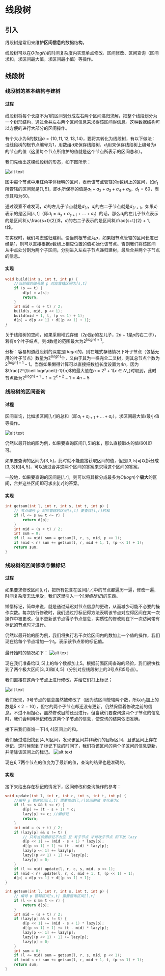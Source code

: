# 线段树

## 引入

线段树是常用来维护**区间信息**的数据结构。

线段树可以在$O(logN)$的时间复杂度内实现单点修改、区间修改、区间查询（区间求和，求区间最大值，求区间最小值）等操作。

## 线段树

### 线段树的基本结构与建树

#### 过程

线段树将每个长度不为$1$的区间划分成左右两个区间递归求解，把整个线段划分为一个树形结构，通过合并左右两个区间信息来求得该区间得信息。这种数据结构可以方便的进行大部分的区间操作。

有个大小为$5$的数组$a=\{10,11,12,13,14\}$，要将其转化为线段树，有以下做法：设线段树的根节点编号为$1$，用数组$d$来保存线段树，$d_{i}$用来保存线段树上编号为$i$的节点的值（这里每个节点所维护的值就是这个节点所表示的区间总和）。

我们先给出这棵线段树的形态，如下图所示：

![alt text](image.png)

图中每个节点中用红色字体标明的区间，表示该节点管辖的$a$数组上的区间，如$d_{1}$所管辖的区间就是$[1,5]$，即$d_1$所保存的值是$a_1+a_2+a_3+a_4+a_5$，$d_1=60$，表示其和为$60$。

通过观察不难发现，$d_i$的左儿子节点就是$d_{2i}$，$d_i$的右二子节点就是$d_{2i+1}$。如果$d_i$表示的是区间$[s,t]$（即$d_i=a_s+a_{s+1}+...+a_{t}$）的话，那么$d_i$的左儿子节点表示的是区间$[s,\frac{s+t}{2}]$，$d_i$的右二子表示的是区间$[\frac{s+t}{2} + 1, t]$。

在实现时，我们考虑递归建树。设当前根节点为$p$，如果根节点管辖的区间长度已经是$1$，则可以直接根据$a$数组上相应位置的值初始化该节点。否则我们将该区间从中点处分割为两个子区间，分别进入左右子节点递归建树，最后合并两个子节点的信息。

#### 实现

```c++
void build(int s, int t, int p) {
    //当前根的编号是 p 对应管辖区间为[s,t]
    if (s == t) {
        d[p] = a[s];
        return;
    }
    int mid = (s + t) / 2;
    build(s, mid, p << 1);
    build(mid + 1, t, (p << 1) + 1);
    d[p] = d[p << 1] + d[(p << 1) + 1];
}
```

关于线段树的空间，如果采用堆式存储（$2p$是$p$的左儿子，$2p+1$是$p$的右二子），若有$n$个叶子结点，则$d$数组的范围最大为$2^{\lceil logn\rceil +1}$。

分析：容易知道线段树的深度是$\lceil logn\rceil$的，则在堆式存储情况下叶子节点（包括无用的叶子节点）数量为$2^{\lceil logn\rceil}$个，又由于其为一棵完全二叉树，则其总节点个数为$2^{\lceil logn\rceil + 1}-1$。当然如果懒得计算可以直接把数组长度设置为$4n$，因为$\frac{2^{\lceil logn\rceil}-1}{n}$的最大值在$n=2^x+1(x\in N_{+})$时取到，此时节点数为$2^{\lceil logn\rceil + 1} -1 = 2^{x+2}-1=4n-5$

### 线段树的区间查询

#### 过程

区间查询，比如求区间$[l,r]$的总和（即$a_{l}+a_{l+1}+...+a_r$），求区间最大值/最小值等操作。

![alt text](image-1.png)

仍然以最开始的图为例，如果要查询区间$[1,5]$的和，那么直接取$d_1$的值($60$)即可。

如果要查询的区间为$[3,5]$，此时就不能直接获取区间的值，但是$[3,5]$可以拆分成$[3,3]$和$[4,5]$，可以通过合并这两个区间的答案来求得这个区间的答案。

一般地，如果要查询的区间是$[l,r]$，则可以将其拆分成最多为$O(logn)$个**极大**的区间，合并这些区间即可求出$[l,r]$的答案。

#### 实现

```c++
int getsum(int l, int r, int s, int t, int p) {
    // 节点编号 p 对应管辖的区间[s,t] 要查找[l,r]的和
    if (l <= s && t <= r) {
        return d[p];
    }
    int mid = (s + t) / 2;
    int sum = 0;
    if (l <= mid) sum = getsum(l, r, s, mid, p << 1);
    if (mid < r) sum += getsum(l, r, mid + 1, t, (p << 1) + 1);
    return sum;
}
```

### 线段树的区间修改与懒标记

#### 过程

如果要求修改区间$[l,r]$，把所有包含在区间$[l,r]$中的节点都遍历一遍，修改一遍，时间复杂度无法承受，我们这里引入一个$\lceil 懒惰标记 \rfloor$的东西。

懒惰标记，简单来说，就是通过延迟对节点信息的更改，从而减少可能不必要的操作次数。每次执行修改时，我们通过打标记得方法表明该节点对应得区间在某一次操作中被更改，但不更新该节点得子节点信息，实质性的修改则在下一次访问带有标记的节点时才进行。

仍然以最开始的图为例，我们将执行若干次给区间内的数加上一个值的操作，我们现在给每个节点增加一个$t_i$，表示该节点带的标记值。

最开始时的情况如下：
![alt text](image-2.png)

现在我们准备给$[3,5]$上的每个数都加上$5$。根据前面区间查询的经验，我们很快找到了两个极大区间$[3,3]$和$[4,5]$（分别对应线段树上的$3$号点和$5$号点）。

我们直接在这两个节点上进行修改，并给它们打上标记；

![alt text](image-3.png)

我们发现，$3$号节点的信息虽然被修改了（因为该区间管辖两个数，所以$d_3$加上的数是$5×2=10$），但它的两个子节点却还没有更新，仍然保留着修改之前的信息。不过不用担心，虽然修改目前还没进行，但当我们要查询这两个子节点的信息时，我们会利用标记修改这两个子节点的信息，使查询的结果依旧准确。

接下来我们查询一下$[4,4]$区间上的和。

我们通过递归找到$[4,5]$区间，发现该区间并非我们的目标区间，且该区间上存在标记，这时候就到了标记下放的时间了，我们将该区间的两个子区间的信息更新，并清除该区间上的标记。
![alt text](image-4.png)

现在$6,7$两个节点的值变为了最新的值，查询的结果也是准确的。

#### 实现

接下来给出存在标记的情况下，区间修改和查询操作的参考：

```c++
void update(int l, int r, int c, int s, int t, int p) {
    //编号 p 管辖区间[s,t] 需要修改[l,r]区间的值 变化量为c
    if (l <= s && t <= r) {
        d[p] += (t - s + 1) * c;
        lazy[p] += c; //懒标记
        return;
    }
    int mid = (s + t) / 2;
    if (lazy[p] && s != t) {
        // 只有当前懒标记不为空 且 有子节点 才修改子节点 和下放 lazy
        d[p << 1] += (mid - s + 1) * lazy[p]; 
        d[(p << 1) + 1] += (t - mid) * lazy[p];
        lazy[p << 1] += lazy[p];
        lazy[(p << 1) + 1] += lazy[p];
        lazy[p] = 0;
    }
    if (l <= mid) update(l, r, c, s, mid, p << 1);
    if (mid < r) update(l, r, c, mid + 1, t, (p << 1) + 1);
    d[p] = d[p << 1] + d[(p << 1) + 1];
}

```

```c++
int getsum(int l, int r, int s, int t, int p) {
    // 编号 p 管辖区间[s,t] 需要查询区间[l,r]
    if (l <= s && t <= r) {
        return d[p];
    }
    int mid = (s + t) / 2;
    if (lazy[p] && s != t) {
        d[p << 1] += (mid - s + 1) * lazy[p]; 
        d[(p << 1) + 1] += (t - mid) * lazy[p];
        lazy[p << 1] += lazy[p];
        lazy[(p << 1) + 1] += lazy[p];
        lazy[p] = 0;
    }
    int sum = 0;
    if (l <= mid) sum = getsum(l, r, s, mid, p << 1);
    if (mid < r) sum += getsum(l, r, mid + 1, t, (p << 1) + 1);
    return sum;
}

```